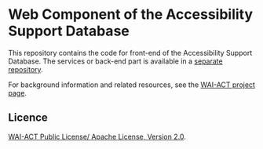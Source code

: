 # Web Component of the Accessibility Support Database

This repository contains the code for front-end of the Accessibility Support Database. 
The services or back-end part is available in a [separate repository](https://github.com/w3c/wai-axsdb-services).

For background information and related resources, see the [WAI-ACT project page](http://www.w3.org/WAI/ACT/).

## Licence

[WAI-ACT Public License/ Apache License, Version 2.0](https://github.com/w3c/wai-axsdb-web/blob/master/LICENSE.md). 
